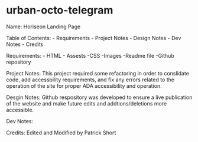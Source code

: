 # urban-octo-telegram
Name:
    Horiseon Landing Page

Table of Contents:
    - Requirements 
    - Project Notes
    - Design Notes
    - Dev Notes
    - Credits


Requirements:
    - HTML
    - Assests
        -CSS
        -Images
    -Readme file
    -Github repository 

Project Notes:
    This project required some refactoring in order to conslidate code, add accessbility requirements, and fix any errors related to the operation of the site for proper ADA accessibility and operation.

Desgin Notes:
    Github respository was developed to ensure a live publication of the website and make future edits and addtions/deletions more accessible.

Dev Notes:
    
    
Credits:
    Edited and Modified by Patrick Short
